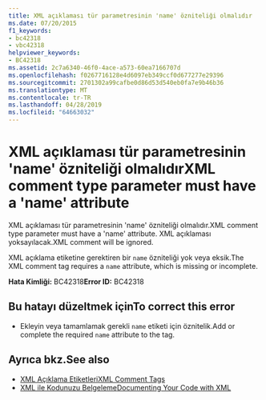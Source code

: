```yaml
---
title: XML açıklaması tür parametresinin 'name' özniteliği olmalıdır
ms.date: 07/20/2015
f1_keywords:
- bc42318
- vbc42318
helpviewer_keywords:
- BC42318
ms.assetid: 2c7a6340-46f0-4ace-a573-60ea7166707d
ms.openlocfilehash: f0267716128e4d6097eb349ccf0d677277e29396
ms.sourcegitcommit: 2701302a99cafbe0d86d53d540eb0fa7e9b46b36
ms.translationtype: MT
ms.contentlocale: tr-TR
ms.lasthandoff: 04/28/2019
ms.locfileid: "64663032"
---
```

# <a name="xml-comment-type-parameter-must-have-a-name-attribute"></a><span data-ttu-id="85835-102">XML açıklaması tür parametresinin 'name' özniteliği olmalıdır</span><span class="sxs-lookup"><span data-stu-id="85835-102">XML comment type parameter must have a 'name' attribute</span></span>
<span data-ttu-id="85835-103">XML açıklaması tür parametresinin 'name' özniteliği olmalıdır.</span><span class="sxs-lookup"><span data-stu-id="85835-103">XML comment type parameter must have a 'name' attribute.</span></span> <span data-ttu-id="85835-104">XML açıklaması yoksayılacak.</span><span class="sxs-lookup"><span data-stu-id="85835-104">XML comment will be ignored.</span></span>  
  
 <span data-ttu-id="85835-105">XML açıklama etiketine gerektiren bir `name` özniteliği yok veya eksik.</span><span class="sxs-lookup"><span data-stu-id="85835-105">The XML comment tag requires a `name` attribute, which is missing or incomplete.</span></span>  
  
 <span data-ttu-id="85835-106">**Hata Kimliği:** BC42318</span><span class="sxs-lookup"><span data-stu-id="85835-106">**Error ID:** BC42318</span></span>  
  
## <a name="to-correct-this-error"></a><span data-ttu-id="85835-107">Bu hatayı düzeltmek için</span><span class="sxs-lookup"><span data-stu-id="85835-107">To correct this error</span></span>  
  
- <span data-ttu-id="85835-108">Ekleyin veya tamamlamak gerekli `name` etiketi için öznitelik.</span><span class="sxs-lookup"><span data-stu-id="85835-108">Add or complete the required `name` attribute to the tag.</span></span>  
  
## <a name="see-also"></a><span data-ttu-id="85835-109">Ayrıca bkz.</span><span class="sxs-lookup"><span data-stu-id="85835-109">See also</span></span>

- [<span data-ttu-id="85835-110">XML Açıklama Etiketleri</span><span class="sxs-lookup"><span data-stu-id="85835-110">XML Comment Tags</span></span>](../../visual-basic/language-reference/xmldoc/index.md)
- [<span data-ttu-id="85835-111">XML ile Kodunuzu Belgeleme</span><span class="sxs-lookup"><span data-stu-id="85835-111">Documenting Your Code with XML</span></span>](../../visual-basic/programming-guide/program-structure/documenting-your-code-with-xml.md)
